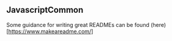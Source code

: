 ## JavascriptCommon

Some guidance for writing great READMEs can be found (here)[https://www.makeareadme.com/]

